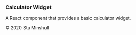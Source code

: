 ### Calculator Widget

A React component that provides a basic calculator widget.

© 2020 Stu Minshull